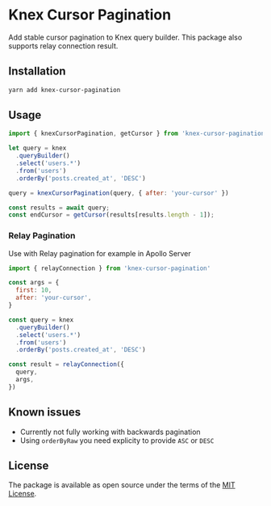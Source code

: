 # Knex Cursor Pagination

Add stable cursor pagination to Knex query builder. This package also supports relay connection result.

## Installation

```sh
yarn add knex-cursor-pagination
```

## Usage

```js
import { knexCursorPagination, getCursor } from 'knex-cursor-pagination'

let query = knex
  .queryBuilder()
  .select('users.*')
  .from('users')
  .orderBy('posts.created_at', 'DESC')

query = knexCursorPagination(query, { after: 'your-cursor' })

const results = await query;
const endCursor = getCursor(results[results.length - 1]);
```

### Relay Pagination

Use with Relay pagination for example in Apollo Server

```js
import { relayConnection } from 'knex-cursor-pagination'

const args = {
  first: 10,
  after: 'your-cursor',
}

const query = knex
  .queryBuilder()
  .select('users.*')
  .from('users')
  .orderBy('posts.created_at', 'DESC')

const result = relayConnection({
  query,
  args,
})
```

## Known issues

* Currently not fully working with backwards pagination
* Using `orderByRaw` you need explicity to provide `ASC` or `DESC`

## License

The package is available as open source under the terms of the [MIT License](https://opensource.org/licenses/MIT).
